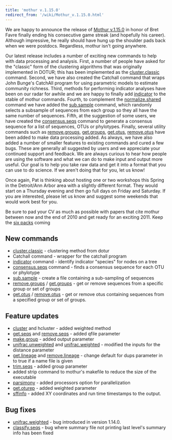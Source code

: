 ```yaml
---
title: 'mothur v.1.15.0'
redirect_from: '/wiki/Mothur_v.1.15.0.html'
---
```

We are happy to announce the release of [Mothur
v.1.15.0](Mothur_v.1.15.0) in honor of Bret Favre finally
ending his consecutive game streak (and hopefully his career). Although
impressive, he really should have hung up the shoulder pads back when we
were postdocs. Regardless, mothur isn't going anywhere.

Our latest release includes a number of exciting new commands to help
with data processing and analysis. First, a number of people have asked
for the "classic" form of the clustering algorithms that was
originally implemented in DOTUR; this has been implemented as the
[cluster.classic](cluster.classic) command. Second, we have
also created the Catchall command that wraps John
Bunge's CatchAll program for using parametric models to estimate
community richness. Third, methods for performing indicator analyses
have been on our radar for awhile and we are happy to finally add
[indicator](indicator) to the stable of mothur commands.
Fourth, to complement the
[normalize.shared](normalize.shared) command we have added
the [sub.sample](sub.sample) command, which randomly selects
a subsample of sequences from each group so they all have the same
number of sequences. Fifth, at the suggestion of some users, we have
created the [consensus.seqs](consensus.seqs) command to
generate a consensus sequence for a list of sequences, OTUs or
phylotypes. Finally, several utility commands such as
[remove.groups](remove.groups),
[get.groups](get.groups), [get.otus](get.otus),
[remove.otus](remove.otus) have been added to make data
processing added. As always, we have also added a number of smaller
features to existing commands and cured a few bugs. These are generally
all suggested by users and we appreciate your continued support and
feedback. We are always curious to hear how people are using the
software and what we can do to make input and output more useful. Our
goal is to help you take raw data and get it into a format that you can
use to do science. If we aren't doing that for you, let us know!

Once again, Pat is thinking about hosting one or two workshops this
Spring in the Detroit/Ann Arbor area with a slightly different format.
They would start on a Thursday evening and then go full days on Friday
and Saturday. If you are interested, please let us know and suggest some
weekends that would work best for you.

Be sure to pad your CV as much as possible with papers that cite mothur
between now and the end of 2010 and get ready for an exciting 2011. Keep
the [six packs](https://leinie.com) coming

## New commands

-   [cluster.classic](cluster.classic) - clustering method
    from dotur
-   Catchall command - wrapper for the catchall
    program
-   [indicator](indicator) command - identify indicator
    "species" for nodes on a tree
-   [consensus.seqs](consensus.seqs) command - finds a
    consensus sequence for each OTU or phylotype
-   [sub.sample](sub.sample) - create a file containing a
    sub-sampling of sequences
-   [remove.groups](remove.groups) /
    [get.groups](get.groups) - get or remove sequences from a
    specific group or set of groups
-   [get.otus](get.otus) /
    [remove.otus](remove.otus) - get or remove otus
    containing sequences from a specified group or set of groups.

## Feature updates

-   [cluster](cluster) and hcluster -
    added weighted method
-   [get.seqs](get.seqs) and
    [remove.seqs](remove.seqs) - added qfile parameter
-   [make.group](make.group) - added output parameter
-   [unifrac.unweighted](unifrac.unweighted) and
    [unifrac.weighted](unifrac.weighted) - modified the
    inputs for the distance parameter
-   [get.lineage](get.lineage) and
    [remove.lineage](remove.lineage) - change default for
    dups parameter in to true if a name file is given
-   [trim.seqs](trim.seqs) - added group parameter
-   added strip command to mothur's makefile to reduce the size of the
    executable
-   [parsimony](parsimony) - added processors option for
    parallelization
-   [get.oturep](get.oturep) - added weighted parameter
-   [sffinfo](sffinfo) - added XY coordinates and run time
    timestamps to the output.

## Bug fixes

-   [unifrac.weighted](unifrac.weighted) - bug introduced in
    version 1.14.0.
-   [classify.seqs](classify.seqs) - bug where summary file
    not printing last level's summary info has been fixed
